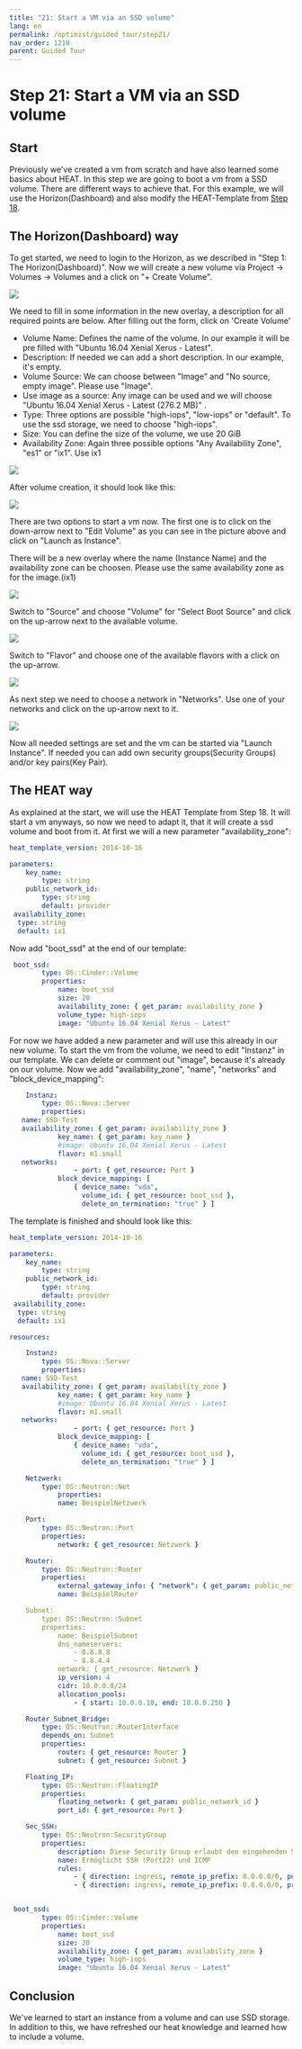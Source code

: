 ```yaml
---
title: "21: Start a VM via an SSD volume"
lang: en
permalink: /optimist/guided_tour/step21/
nav_order: 1210
parent: Guided Tour
---
```


Step 21: Start a VM via an SSD volume
=========================================

Start
-------

Previously we've created a vm from scratch and have also learned some basics about HEAT.
In this step we are going to boot a vm from a SSD volume. There are different ways to achieve that.
For this example, we will use the Horizon(Dashboard) and also modify the HEAT-Template from [Step 18](/optimist/guided_tour/step18/).

The Horizon(Dashboard) way
-----

To get started, we need to login to the Horizon, as we described in "Step 1: The Horizon(Dashboard)".
Now we will create a new volume via Project → Volumes → Volumes and a click on "+ Create Volume".

![](attachments/04052019211.png)

We need to fill in some information in the new overlay, a description for all required points are below. After filling out the form, click on 'Create Volume'

- Volume Name: Defines the name of the volume. In our example it will be pre filled with "Ubuntu 16.04 Xenial Xerus - Latest".
- Description: If needed we can add a short description. In our example, it's empty.
- Volume Source: We can choose between "Image" and "No source, empty image". Please use "Image".
- Use image as a source: Any image can be used and we will choose "Ubuntu 16.04 Xenial Xerus - Latest (276.2 MB)" .
- Type: Three options are possible "high-iops", "low-iops" or "default". To use the ssd storage, we need to choose "high-iops".
- Size: You can define the size of the volume, we use 20 GiB
- Availability Zone: Again three possible options "Any Availability Zone", "es1" or "ix1". Use ix1

![](attachments/04052019212.png)

After volume creation, it should look like this:

![](attachments/04052019213.png)

There are two options to start a vm now.
The first one is to click on the down-arrow next to "Edit Volume" as you can see in the picture above and click on "Launch as Instance".

There will be a new overlay where the name (Instance Name) and the availability zone can be choosen. Please use the same availability zone as for the image.(ix1)

![](attachments/04052019214.png)

Switch to "Source" and choose "Volume" for "Select Boot Source" and click on the up-arrow next to the available volume.

![](attachments/04052019215.png)

Switch to "Flavor" and choose one of the available flavors with a click on the up-arrow.

![](attachments/04052019216.png)

As next step we need to choose a network in "Networks". Use one of your networks and click on the up-arrow next to it.

![](attachments/04052019217.png)

Now all needed settings are set and the vm can be started via "Launch Instance".
If needed you can add own security groups(Security Groups) and/or key pairs(Key Pair).

The HEAT way
---------------

As explained at the start, we will use the HEAT Template from Step 18.
It will start a vm anyways, so now we need to adapt it, that it will create a ssd volume and boot from it.
At first we will a new parameter "availability_zone":

```yaml
heat_template_version: 2014-10-16

parameters:
    key_name:
        type: string
    public_network_id:
        type: string
        default: provider
 availability_zone:
  type: string
  default: ix1
```

Now add "boot_ssd" at the end of our template:

```yaml
 boot_ssd:
        type: OS::Cinder::Volume
        properties:
            name: boot_ssd
            size: 20
            availability_zone: { get_param: availability_zone }
            volume_type: high-iops
            image: "Ubuntu 16.04 Xenial Xerus - Latest"
```

For now we have added a new parameter and will use this already in our new volume.
To start the vm from the volume, we need to edit "Instanz" in our template.
We can delete or comment out "image", because it's already on our volume.
Now we add "availability_zone", "name", "networks" and "block_device_mapping":

```yaml
    Instanz:
        type: OS::Nova::Server
        properties:
   name: SSD-Test
   availability_zone: { get_param: availability_zone }
            key_name: { get_param: key_name }
            #image: Ubuntu 16.04 Xenial Xerus - Latest
            flavor: m1.small
   networks:
                - port: { get_resource: Port }
            block_device_mapping: [
                { device_name: "vda",
                  volume_id: { get_resource: boot_ssd },
                  delete_on_termination: "true" } ]
```

The template is finished and should look like this:

```yaml
heat_template_version: 2014-10-16

parameters:
    key_name:
        type: string
    public_network_id:
        type: string
        default: provider
 availability_zone:
  type: string
  default: ix1

resources:

    Instanz:
        type: OS::Nova::Server
        properties:
   name: SSD-Test
   availability_zone: { get_param: availability_zone }
            key_name: { get_param: key_name }
            #image: Ubuntu 16.04 Xenial Xerus - Latest
            flavor: m1.small
   networks:
                - port: { get_resource: Port }
            block_device_mapping: [
                { device_name: "vda",
                  volume_id: { get_resource: boot_ssd },
                  delete_on_termination: "true" } ]

    Netzwerk:
        type: OS::Neutron::Net
            properties:
            name: BeispielNetzwerk

    Port:
        type: OS::Neutron::Port
        properties:
            network: { get_resource: Netzwerk }

    Router:
        type: OS::Neutron::Router
        properties:
            external_gateway_info: { "network": { get_param: public_network_id }
            name: BeispielRouter

    Subnet:
        type: OS::Neutron::Subnet
        properties:
            name: BeispielSubnet
            dns_nameservers:
                - 8.8.8.8
                - 8.8.4.4
            network: { get_resource: Netzwerk }
            ip_version: 4
            cidr: 10.0.0.0/24
            allocation_pools:
                - { start: 10.0.0.10, end: 10.0.0.250 }

    Router_Subnet_Bridge:
        type: OS::Neutron::RouterInterface
        depends_on: Subnet
        properties:
            router: { get_resource: Router }
            subnet: { get_resource: Subnet }

    Floating_IP:
        type: OS::Neutron::FloatingIP
        properties:
            floating_network: { get_param: public_network_id }
            port_id: { get_resource: Port }

    Sec_SSH:
        type: OS::Neutron:SecurityGroup
        properties:
            description: Diese Security Group erlaubt den eingehenden SSH-Traffic über Port22 und ICMP
            name: Ermöglicht SSH (Port22) und ICMP
            rules:
                - { direction: ingress, remote_ip_prefix: 0.0.0.0/0, port_range_min: 22, port_range_max: 22, protocol: tcp }
                - { direction: ingress, remote_ip_prefix: 0.0.0.0/0, protocol: icmp }


 boot_ssd:
        type: OS::Cinder::Volume
        properties:
            name: boot_ssd
            size: 20
            availability_zone: { get_param: availability_zone }
            volume_type: high-iops
            image: "Ubuntu 16.04 Xenial Xerus - Latest"
```

Conclusion
---------

We've learned to start an instance from a volume and can use SSD storage.
In addition to this, we have refreshed our heat knowledge and learned how to include a volume.
